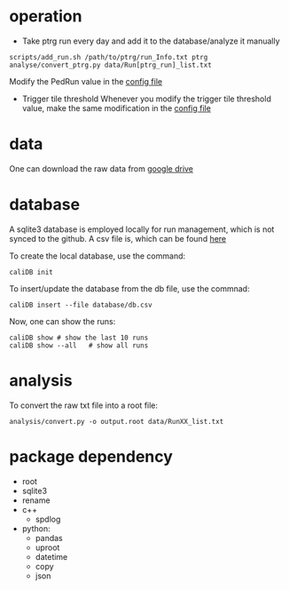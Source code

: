 # operation
* Take ptrg run every day and add it to the database/analyze it manually
```
scripts/add_run.sh /path/to/ptrg/run_Info.txt ptrg
analyse/convert_ptrg.py data/Run[ptrg_run]_list.txt
```
Modify the PedRun value in the [config file](data/config.cfg)

* Trigger tile threshold
Whenever you modify the trigger tile threshold value, make the same modification in the [config file](data/config.cfg)

# data
One can download the raw data from [google drive](https://drive.google.com/drive/folders/1SGtYnyDEmv8edpGVumi8tztlmNIQ3xuf?usp=sharing)

# database
A sqlite3 database is employed locally for run management, which is not
synced to the github. A csv file is, which can be found [here](database/db.csv)

To create the local database, use the command:
```
caliDB init
```

To insert/update the database from the db file, use the commnad:
```
caliDB insert --file database/db.csv
```
Now, one can show the runs:
```
caliDB show	# show the last 10 runs
caliDB show --all	# show all runs
```
# analysis
To convert the raw txt file into a root file:
```
analysis/convert.py -o output.root data/RunXX_list.txt
```


# package dependency
* root
* sqlite3
* rename
* c++
  * spdlog
* python:
  * pandas
  * uproot
  * datetime
  * copy
  * json
